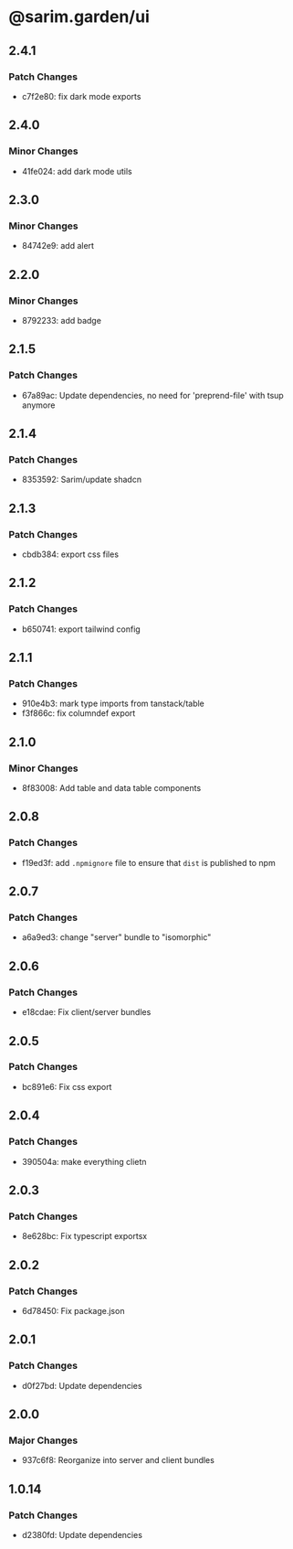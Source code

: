 # @sarim.garden/ui

## 2.4.1

### Patch Changes

- c7f2e80: fix dark mode exports

## 2.4.0

### Minor Changes

- 41fe024: add dark mode utils

## 2.3.0

### Minor Changes

- 84742e9: add alert

## 2.2.0

### Minor Changes

- 8792233: add badge

## 2.1.5

### Patch Changes

- 67a89ac: Update dependencies, no need for 'preprend-file' with tsup anymore

## 2.1.4

### Patch Changes

- 8353592: Sarim/update shadcn

## 2.1.3

### Patch Changes

- cbdb384: export css files

## 2.1.2

### Patch Changes

- b650741: export tailwind config

## 2.1.1

### Patch Changes

- 910e4b3: mark type imports from tanstack/table
- f3f866c: fix columndef export

## 2.1.0

### Minor Changes

- 8f83008: Add table and data table components

## 2.0.8

### Patch Changes

- f19ed3f: add `.npmignore` file to ensure that `dist` is published to npm

## 2.0.7

### Patch Changes

- a6a9ed3: change "server" bundle to "isomorphic"

## 2.0.6

### Patch Changes

- e18cdae: Fix client/server bundles

## 2.0.5

### Patch Changes

- bc891e6: Fix css export

## 2.0.4

### Patch Changes

- 390504a: make everything clietn

## 2.0.3

### Patch Changes

- 8e628bc: Fix typescript exportsx

## 2.0.2

### Patch Changes

- 6d78450: Fix package.json

## 2.0.1

### Patch Changes

- d0f27bd: Update dependencies

## 2.0.0

### Major Changes

- 937c6f8: Reorganize into server and client bundles

## 1.0.14

### Patch Changes

- d2380fd: Update dependencies

